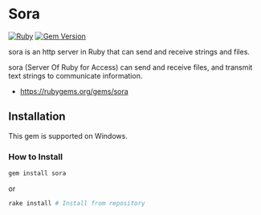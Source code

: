 # Sora
[![Ruby](https://github.com/Himeyama/sora/actions/workflows/main.yml/badge.svg)](https://github.com/Himeyama/sora/actions/workflows/main.yml)
[![Gem Version](https://badge.fury.io/rb/sora.svg)](https://badge.fury.io/rb/sora)

sora is an http server in Ruby that can send and receive strings and files.

sora (Server Of Ruby for Access) can send and receive files, and transmit text strings to communicate information.

- https://rubygems.org/gems/sora

## Installation
This gem is supported on Windows.

### How to Install
```ps1
gem install sora
```

or

```ps1
rake install # Install from repository
```
